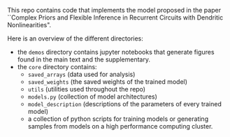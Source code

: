 This repo contains code that implements the model proposed in the paper ``Complex Priors and Flexible Inference in Recurrent Circuits with Dendritic Nonlinearities". 

Here is an overview of the different directories:

- the `demos` directory contains jupyter notebooks that generate figures found in the main text and the supplementary. 
- the `core` directory contains:
  - `saved_arrays` (data used for analysis)
  - `saved_weights` (the saved weights of the trained model)
  - `utils` (utilities used throughout the repo)
  - `models.py` (collection of model architectures)
  - `model_description` (descriptions of the parameters of every trained model)
  - a collection of python scripts for training models or generating samples from models on a high performance computing cluster.

